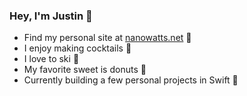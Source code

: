 ### Hey, I'm Justin 👋

* Find my personal site at [nanowatts.net](http://nanowatts.net) 🤠
* I enjoy making cocktails 🥃
* I love to ski 🎿
* My favorite sweet is donuts 🍩
* Currently building a few personal projects in Swift 🐣
